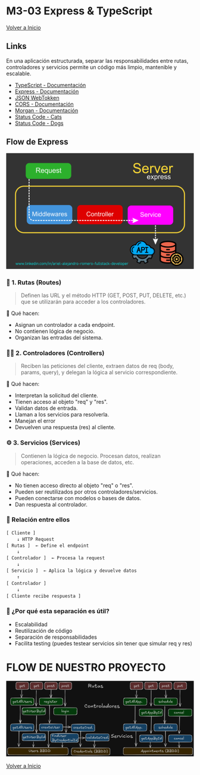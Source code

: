 # M3-03 Express & TypeScript

[Volver a Inicio](../../README.md)

## Links

En una aplicación estructurada, separar las responsabilidades entre rutas, controladores y servicios permite un código más limpio, mantenible y escalable.

- [TypeScript - Documentación](https://www.typescriptlang.org/)
- [Express - Documentación](https://expressjs.com/es/)
- [JSON WebTokken](https://jwt.io/)
- [CORS - Documentación](https://www.npmjs.com/package/cors)
- [Morgan - Documentación](https://www.npmjs.com/package/morgan)
- [Status Code - Cats](https://http.cat/)
- [Status Code - Dogs](https://http.dog/)

## Flow de Express

<img src="../../assets/03-01.png" alt="Express Flow"/>

### 🧭 1. Rutas (Routes)

> Definen las URL y el método HTTP (GET, POST, PUT, DELETE, etc.) que se utilizarán para acceder a los controladores.

🔹 Qué hacen:

- Asignan un controlador a cada endpoint.
- No contienen lógica de negocio.
- Organizan las entradas del sistema.

### 🧑‍⚖️ 2. Controladores (Controllers)

> Reciben las peticiones del cliente, extraen datos de req (body, params, query), y delegan la lógica al servicio correspondiente.

🔹 Qué hacen:

- Interpretan la solicitud del cliente.
- Tienen acceso al objeto "req" y "res".
- Validan datos de entrada.
- Llaman a los servicios para resolverla.
- Manejan el error
- Devuelven una respuesta (res) al cliente.

### ⚙️ 3. Servicios (Services)

> Contienen la lógica de negocio. Procesan datos, realizan operaciones, acceden a la base de datos, etc.

🔹 Qué hacen:

- No tienen acceso directo al objeto "req" o "res".
- Pueden ser reutilizados por otros controladores/servicios.
- Pueden conectarse con modelos o bases de datos.
- Dan respuesta al controlador.

### 🧩 Relación entre ellos

```txt
[ Cliente ]
    ↓ HTTP Request
[ Rutas ]  ← Define el endpoint
    ↓
[ Controlador ]  ← Procesa la request
    ↓
[ Servicio ]  ← Aplica la lógica y devuelve datos
    ↑
[ Controlador ]
    ↓
[ Cliente recibe respuesta ]
```

### 🎯 ¿Por qué esta separación es útil?

- Escalabilidad
- Reutilización de código
- Separación de responsabilidades
- Facilita testing (puedes testear servicios sin tener que simular req y res)

# FLOW DE NUESTRO PROYECTO

<img src="../../assets/ProjectFlow.png" alt="Project Flow"/>

[Volver a Inicio](../../README.md)
